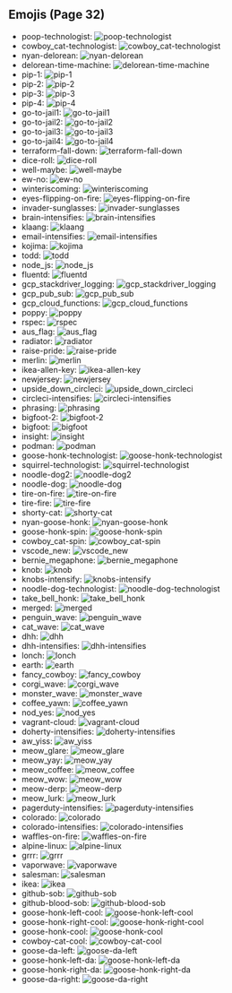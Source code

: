 
## Emojis (Page 32)

* poop-technologist: ![poop-technologist](/output/poop-technologist.png)
* cowboy_cat-technologist: ![cowboy_cat-technologist](/output/cowboy_cat-technologist.png)
* nyan-delorean: ![nyan-delorean](/output/nyan-delorean.gif)
* delorean-time-machine: ![delorean-time-machine](/output/delorean-time-machine.png)
* pip-1: ![pip-1](/output/pip-1.png)
* pip-2: ![pip-2](/output/pip-2.png)
* pip-3: ![pip-3](/output/pip-3.png)
* pip-4: ![pip-4](/output/pip-4.png)
* go-to-jail1: ![go-to-jail1](/output/go-to-jail1.png)
* go-to-jail2: ![go-to-jail2](/output/go-to-jail2.png)
* go-to-jail3: ![go-to-jail3](/output/go-to-jail3.png)
* go-to-jail4: ![go-to-jail4](/output/go-to-jail4.png)
* terraform-fall-down: ![terraform-fall-down](/output/terraform-fall-down.gif)
* dice-roll: ![dice-roll](/output/dice-roll.gif)
* well-maybe: ![well-maybe](/output/well-maybe.png)
* ew-no: ![ew-no](/output/ew-no.png)
* winteriscoming: ![winteriscoming](/output/winteriscoming.png)
* eyes-flipping-on-fire: ![eyes-flipping-on-fire](/output/eyes-flipping-on-fire.gif)
* invader-sunglasses: ![invader-sunglasses](/output/invader-sunglasses.png)
* brain-intensifies: ![brain-intensifies](/output/brain-intensifies.gif)
* klaang: ![klaang](/output/klaang.jpg)
* email-intensifies: ![email-intensifies](/output/email-intensifies.gif)
* kojima: ![kojima](/output/kojima.png)
* todd: ![todd](/output/todd.png)
* node_js: ![node_js](/output/node_js.png)
* fluentd: ![fluentd](/output/fluentd.png)
* gcp_stackdriver_logging: ![gcp_stackdriver_logging](/output/gcp_stackdriver_logging.png)
* gcp_pub_sub: ![gcp_pub_sub](/output/gcp_pub_sub.png)
* gcp_cloud_functions: ![gcp_cloud_functions](/output/gcp_cloud_functions.png)
* poppy: ![poppy](/output/poppy.png)
* rspec: ![rspec](/output/rspec.png)
* aus_flag: ![aus_flag](/output/aus_flag)
* radiator: ![radiator](/output/radiator.png)
* raise-pride: ![raise-pride](/output/raise-pride.png)
* merlin: ![merlin](/output/merlin.gif)
* ikea-allen-key: ![ikea-allen-key](/output/ikea-allen-key.png)
* newjersey: ![newjersey](/output/newjersey.png)
* upside_down_circleci: ![upside_down_circleci](/output/upside_down_circleci.png)
* circleci-intensifies: ![circleci-intensifies](/output/circleci-intensifies.gif)
* phrasing: ![phrasing](/output/phrasing.png)
* bigfoot-2: ![bigfoot-2](/output/bigfoot-2.png)
* bigfoot: ![bigfoot](/output/bigfoot.jpg)
* insight: ![insight](/output/insight.jpg)
* podman: ![podman](/output/podman.png)
* goose-honk-technologist: ![goose-honk-technologist](/output/goose-honk-technologist.png)
* squirrel-technologist: ![squirrel-technologist](/output/squirrel-technologist.png)
* noodle-dog2: ![noodle-dog2](/output/noodle-dog2.png)
* noodle-dog: ![noodle-dog](/output/noodle-dog.png)
* tire-on-fire: ![tire-on-fire](/output/tire-on-fire.gif)
* tire-fire: ![tire-fire](/output/tire-fire)
* shorty-cat: ![shorty-cat](/output/shorty-cat.png)
* nyan-goose-honk: ![nyan-goose-honk](/output/nyan-goose-honk.gif)
* goose-honk-spin: ![goose-honk-spin](/output/goose-honk-spin.gif)
* cowboy_cat-spin: ![cowboy_cat-spin](/output/cowboy_cat-spin.gif)
* vscode_new: ![vscode_new](/output/vscode_new.png)
* bernie_megaphone: ![bernie_megaphone](/output/bernie_megaphone.jpg)
* knob: ![knob](/output/knob.png)
* knobs-intensify: ![knobs-intensify](/output/knobs-intensify.gif)
* noodle-dog-technologist: ![noodle-dog-technologist](/output/noodle-dog-technologist.png)
* take_bell_honk: ![take_bell_honk](/output/take_bell_honk.jpg)
* merged: ![merged](/output/merged.png)
* penguin_wave: ![penguin_wave](/output/penguin_wave.png)
* cat_wave: ![cat_wave](/output/cat_wave.png)
* dhh: ![dhh](/output/dhh.png)
* dhh-intensifies: ![dhh-intensifies](/output/dhh-intensifies.gif)
* lonch: ![lonch](/output/lonch.png)
* earth: ![earth](/output/earth)
* fancy_cowboy: ![fancy_cowboy](/output/fancy_cowboy.png)
* corgi_wave: ![corgi_wave](/output/corgi_wave.png)
* monster_wave: ![monster_wave](/output/monster_wave.png)
* coffee_yawn: ![coffee_yawn](/output/coffee_yawn.png)
* nod_yes: ![nod_yes](/output/nod_yes.gif)
* vagrant-cloud: ![vagrant-cloud](/output/vagrant-cloud.png)
* doherty-intensifies: ![doherty-intensifies](/output/doherty-intensifies.gif)
* aw_yiss: ![aw_yiss](/output/aw_yiss.png)
* meow_glare: ![meow_glare](/output/meow_glare.png)
* meow_yay: ![meow_yay](/output/meow_yay.gif)
* meow_coffee: ![meow_coffee](/output/meow_coffee.png)
* meow_wow: ![meow_wow](/output/meow_wow.png)
* meow-derp: ![meow-derp](/output/meow-derp.png)
* meow_lurk: ![meow_lurk](/output/meow_lurk.gif)
* pagerduty-intensifies: ![pagerduty-intensifies](/output/pagerduty-intensifies.gif)
* colorado: ![colorado](/output/colorado.png)
* colorado-intensifies: ![colorado-intensifies](/output/colorado-intensifies.gif)
* waffles-on-fire: ![waffles-on-fire](/output/waffles-on-fire.gif)
* alpine-linux: ![alpine-linux](/output/alpine-linux.png)
* grrr: ![grrr](/output/grrr.gif)
* vaporwave: ![vaporwave](/output/vaporwave.jpg)
* salesman: ![salesman](/output/salesman.jpg)
* ikea: ![ikea](/output/ikea.png)
* github-sob: ![github-sob](/output/github-sob.png)
* github-blood-sob: ![github-blood-sob](/output/github-blood-sob.png)
* goose-honk-left-cool: ![goose-honk-left-cool](/output/goose-honk-left-cool.png)
* goose-honk-right-cool: ![goose-honk-right-cool](/output/goose-honk-right-cool.png)
* goose-honk-cool: ![goose-honk-cool](/output/goose-honk-cool)
* cowboy-cat-cool: ![cowboy-cat-cool](/output/cowboy-cat-cool.png)
* goose-da-left: ![goose-da-left](/output/goose-da-left.png)
* goose-honk-left-da: ![goose-honk-left-da](/output/goose-honk-left-da.png)
* goose-honk-right-da: ![goose-honk-right-da](/output/goose-honk-right-da.png)
* goose-da-right: ![goose-da-right](/output/goose-da-right.png)
